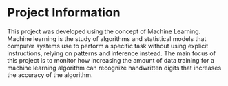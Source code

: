 # Project Information

This project was developed using the concept of Machine Learning. Machine learning is the study of algorithms and statistical models that computer systems use to perform a specific task without using explicit instructions, relying on patterns and inference instead. The main focus of this project is to monitor how increasing the amount of data training for a machine learning algorithm can recognize handwritten digits that increases the accuracy of the algorithm. 
